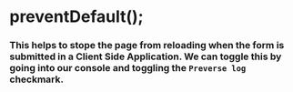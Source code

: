 # preventDefault();
### This helps to stope the page from reloading when the form is submitted in a Client Side Application. We can toggle this by going into our console and toggling the `Preverse log` checkmark.
